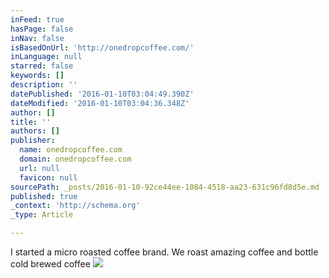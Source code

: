 ```yaml
---
inFeed: true
hasPage: false
inNav: false
isBasedOnUrl: 'http://onedropcoffee.com/'
inLanguage: null
starred: false
keywords: []
description: ''
datePublished: '2016-01-10T03:04:49.390Z'
dateModified: '2016-01-10T03:04:36.348Z'
author: []
title: ''
authors: []
publisher:
  name: onedropcoffee.com
  domain: onedropcoffee.com
  url: null
  favicon: null
sourcePath: _posts/2016-01-10-92ce44ee-1084-4518-aa23-631c96fd8d5e.md
published: true
_context: 'http://schema.org'
_type: Article

---
```

I started a micro roasted coffee brand. We roast amazing coffee and bottle cold brewed coffee
![](https://imgflo.herokuapp.com/graph/vahj1ThiexotieMo/6c61f2899ce0e7cc910e5b921d24ccd0/insta_brannan.jpg?height=307&input=https%3A%2F%2Fs3-us-west-2.amazonaws.com%2Fthe-grid-img%2Fp%2F56e65ab815a08bc22a003e0b9c72bec80a6bead4.jpg&width=461)